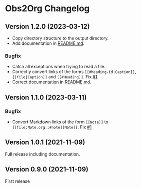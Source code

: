 # Obs2Org Changelog

## Version 1.2.0 (2023-03-12)

- Copy directory structure to the output directory.
- Add documentation in [README.md](README.md).

### Bugfix

- Catch all exceptions when trying to read a file.
- Correctly convert links of the forms `[[#heading-id|Caption]]`, `[[file|Caption]]` and `[[#Heading]]`. Fix [#1](https://github.com/Release-Candidate/Obs2Org/issues/1).
- Correct documentation in [README.md](README.md).

## Version 1.1.0 (2023-03-11)

### Bugfix

- Convert Markdown links of the form `[[Note]]` to `[[file:Note.org::#note][Note]]`. Fix [#1](https://github.com/Release-Candidate/Obs2Org/issues/1)

## Version 1.0.1 (2021-11-09)

Full release including documentation.

## Version 0.9.0 (2021-11-09)

First release
